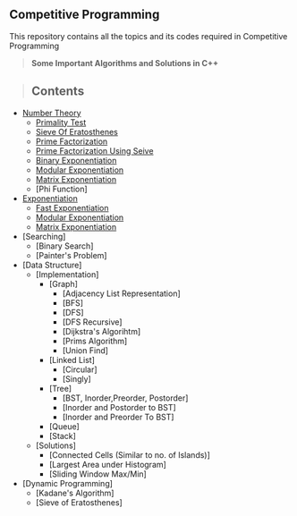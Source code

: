 ## Competitive Programming
 This repository contains all the topics and its codes required in Competitive Programming
 
 >  __Some Important Algorithms and Solutions in C++__
 
 > ## Contents
 * [Number Theory](https://github.com/ravi-poddar/Competitive-Programming/tree/master/NumberTheory)
   * [Primality Test](https://github.com/ravi-poddar/Competitive-Programming/blob/master/NumberTheory/primalityTest.cpp)
   * [Sieve Of Eratosthenes](https://github.com/ravi-poddar/Competitive-Programming/blob/master/NumberTheory/sieve.cpp)
   * [Prime Factorization](https://github.com/ravi-poddar/Competitive-Programming/blob/master/NumberTheory/primeFactorization.cpp)
   * [Prime Factorization Using Seive](https://github.com/ravi-poddar/Competitive-Programming/blob/master/NumberTheory/primeFactUsingSeive.cpp)
   * [Binary Exponentiation](https://github.com/ravi-poddar/Competitive-Programming/blob/master/NumberTheory/binaryExponentiation.cpp)
   * [Modular Exponentiation](https://github.com/ravi-poddar/Competitive-Programming/blob/master/NumberTheory/modularExponentiation.cpp)
   * [Matrix Exponentiation](https://github.com/ravi-poddar/Competitive-Programming/blob/master/NumberTheory/matrixExponentiation.cpp)
   * [Phi Function]
 * [Exponentiation](https://github.com/ravi-poddar/Competitive-Programming/tree/master/Exponentiation)
   * [Fast Exponentiation](https://github.com/ravi-poddar/Competitive-Programming/blob/master/Exponentiation/fastexpo.cpp)
   * [Modular Exponentiation](https://github.com/ravi-poddar/Competitive-Programming/blob/master/Exponentiation/modexp.cpp)
   * [Matrix Exponentiation](https://github.com/ravi-poddar/Competitive-Programming/tree/master/Exponentiation/Matrix%20Exponentiation)
 * [Searching]
   * [Binary Search]
   * [Painter's Problem]
 * [Data Structure]
   * [Implementation]
     * [Graph]
       * [Adjacency List Representation]
       * [BFS]
       * [DFS]
       * [DFS Recursive]
       * [Dijkstra's Algorihtm]
       * [Prims Algorithm]
       * [Union Find]
     * [Linked List]
       * [Circular]
       * [Singly]
     * [Tree]
       * [BST, Inorder,Preorder, Postorder]
       * [Inorder and Postorder to BST]
       * [Inorder and Preorder To BST]
     * [Queue]
     * [Stack]
   * [Solutions]
     * [Connected Cells (Similar to no. of Islands)]
     * [Largest Area under Histogram]
     * [Sliding Window Max/Min]
 * [Dynamic Programming]
   * [Kadane's Algorithm]
   * [Sieve of Eratosthenes]
 
   
